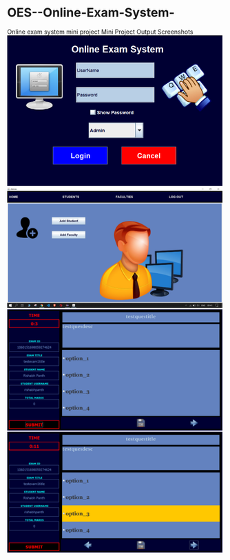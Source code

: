 # OES--Online-Exam-System-
Online exam system mini project
Mini Project Output Screenshots
<img src="Screenshot (307).png" alt="Output Screenshot" width="500" >
<img src="Screenshot (308).png" alt="Output Screenshot" width="500" >
<img src="Screenshot (319).png" alt="Output Screenshot" width="500" >
<img src="Screenshot (320).png" alt="Output Screenshot" width="500" >
